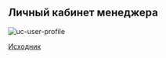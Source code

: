 ## Личный кабинет менеджера

![uc-user-profile](https://plantuml.w1.money/png/bLFDJi904BxlKsouU2gnb58rX8lFuCrBWyKO2HA1n4HDaAWNJVovcgWaFa156olIyWgpR-JiTe5bMsdaqftzvllcsvd1hNUFZca1tk2fGDqERJH9swqVkliUNWuXP1Ti005Cm2_GKqBnr-juTRV3uHVMXvXT81Yp0UjJF4uv0yRWxxOG30GxnfCF4SGm4YLsjiqS8GWXOfU2Y8NPDSRXRWjYcj8Cf6BfVzQ41FoWxbYnPMaY3rm4YuJYEn85GmWqlY_PPOtzBB9yv8LeuPPo9_35RkRbxDMUamuAWnFyHl0fM_4j-HMDFvHvFiMt-iBp3xkJoOwMV0yZsSOGlXBXUUw6blkAiX_9Al2sB-Lk4YtvaRz1FbtC7DiK98tBycMkv-t2L5nSee32IcqGYehnqipPcF_R3tZFdFoiyQQLvzc7CRe8aHcn6tQLhrZEKvppPmmxjMw3nVnJsPMCaNxEREhhBP0eiVv7_nroJaYZIGr3RFxiX7sU7vLRXv0rchro1DUDLekzTb7GwHQjLWzQzMPlpwlLp6Mql19rLg4QbI2uIOrUspYhyOKNg7VIzLfx2E9VQu6PEbPIC0ojHLXUHddeACcEhcGgO8d7woiiuUiDcMkbC5jHilGBxaEDxHHTVQxDBrHdpYy0 "uc-user-profile")

[Исходник](../../src/uc-user-profile.wsd)
